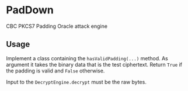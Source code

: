 # PadDown
CBC PKCS7 Padding Oracle attack engine

## Usage

Implement a class containing the ``hasValidPadding(...)`` method. As argument it takes the binary data that is the test ciphertext. Return ``True`` if the padding is valid and ``False`` otherwise.

Input to the ``DecryptEngine.decrypt`` must be the raw bytes.
